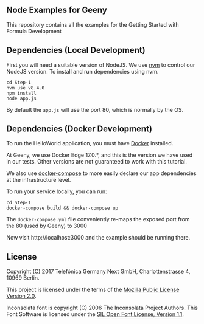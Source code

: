 ## Node Examples for Geeny

This repository contains all the examples for the Getting Started with Formula Development

## Dependencies (Local Development)

First you will need a suitable version of NodeJS. We use
[nvm](https://github.com/creationix/nvm) to control our NodeJS version. To install
and run dependencies using nvm.

```
cd Step-1
nvm use v8.4.0
npm install
node app.js
```

By default the `app.js` will use the port 80, which is normally by the OS.

## Dependencies (Docker Development)

To run the HelloWorld application, you must have [Docker](https://www.docker.com/)
installed.

At Geeny, we use Docker Edge 17.0.*, and this is the version we have used in our
tests. Other versions are not guaranteed to work with this tutorial.

We also use [docker-compose](https://github.com/docker/compose) to more easily
declare our app dependencies at the infrastructure level.

To run your service locally, you can run:

```
cd Step-1
docker-compose build && docker-compose up
```

The `docker-compose.yml` file conveniently re-maps the exposed port from the 80 (used
by Geeny) to 3000

Now visit http://localhost:3000 and the example should be running there.

## License

Copyright (C) 2017 Telefónica Germany Next GmbH, Charlottenstrasse 4, 10969 Berlin.

This project is licensed under the terms of the [Mozilla Public License Version 2.0](LICENSE.md).

Inconsolata font is copyright (C) 2006 The Inconsolata Project Authors. This Font Software is licensed under the [SIL Open Font License, Version 1.1](OFL.txt).
